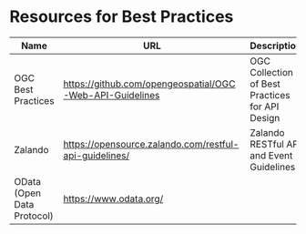 # Resources for Best Practices

| Name | URL | Description |
| -- | -- | -- |
| OGC Best Practices | https://github.com/opengeospatial/OGC-Web-API-Guidelines | OGC Collection of Best Practices for API Design |
| Zalando | https://opensource.zalando.com/restful-api-guidelines/ | Zalando RESTful API and Event Guidelines |
| OData (Open Data Protocol) | https://www.odata.org/ | |
